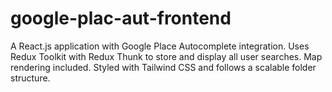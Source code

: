 # google-plac-aut-frontend
A React.js application with Google Place Autocomplete integration. Uses Redux Toolkit with Redux Thunk to store and display all user searches. Map rendering included. Styled with Tailwind CSS and follows a scalable folder structure.
